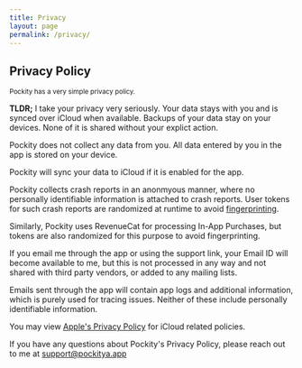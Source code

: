 ```yaml
---
title: Privacy
layout: page
permalink: /privacy/
---
```


## Privacy Policy

<small>Pockity has a very simple privacy policy.</small>

**TLDR;** I take your privacy very seriously. Your data stays with you and is synced over iCloud when available. Backups of your data stay on your devices. None of it is shared without your explict action. 

Pockity does not collect any data from you. All data entered by you in the app is stored on your device. 

Pockity will sync your data to iCloud if it is enabled for the app. 

Pockity collects crash reports in an anonmyous manner, where no personally identifiable information is attached to crash reports. User tokens for such crash reports are randomized at runtime to avoid [fingerprinting](https://www.mozilla.org/en-US/firefox/features/block-fingerprinting/). 

Similarly, Pockity uses RevenueCat for processing In-App Purchases, but tokens are also randomized for this purpose to avoid fingerprinting. 

If you email me through the app or using the support link, your Email ID will become available to me, but this is not processed in any way and not shared with third party vendors, or added to any mailing lists. 

Emails sent through the app will contain app logs and additional information, which is purely used for tracing issues. Neither of these include personally identifiable information. 

You may view [Apple's Privacy Policy](https://www.apple.com/legal/privacy/en-ww/) for iCloud related policies.

If you have any questions about Pockity's Privacy Policy, please reach out to me at [support@pockitya.app](mailto:support@pockity.app)